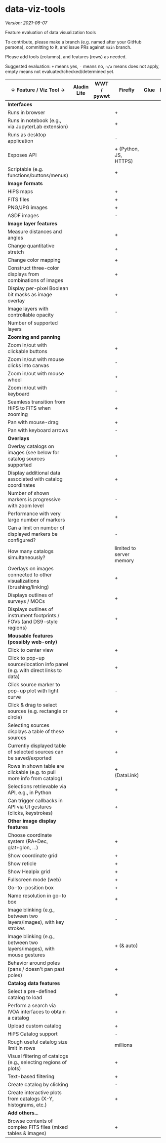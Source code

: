 # data-viz-tools

*Version: 2021-06-07*

Feature evaluation of data visualization tools

To contribute, please make a branch (e.g. named after your GitHub persona), committing to it, and issue PRs against `main` branch.

Please add tools (columns), and features (rows) as needed.

Suggested evaluation: `+` means yes, `-` means no, `n/a` means does not apply, empty means not evaluated/checked/determined yet.

| ↓ Feature / Viz Tool →                                                      | Aladin Lite   | WWT / pywwt | Firefly | Glue | ESASky | Vaex | js9 | TOPCAT | yt | add others... |
| --------------------------------------------------------------------------- | ------------- | ----------- | ------- | ---- | ------ | ---- | --- | ------ | -- | ------------- |
| **Interfaces**                                                              |               |             |         |      |        |      |     |        |    |               |
| Runs in browser                                                             |               |             |+        |      |        |      |     |        |    |               |
| Runs in notebook (e.g., via JupyterLab extension)                           |               |             |+        |      |        |      |     |        |    |               |
| Runs as desktop application                                                 |               |             |-        |      |        |      |     |        |    |               |
| Exposes API                                                                 |               |             |+ (Python, JS, HTTPS) |      |        |      |     |        |    |               |
| Scriptable (e.g. functions/buttons/menus)                                   |               |             |+        |      |        |      |     |        |    |               |
| **Image formats**                                                           |               |             |         |      |        |      |     |        |    |               |
| HiPS maps                                                                   |               |             |+        |      |        |      |     |        |    |               |
| FITS files                                                                  |               |             |+        |      |        |      |     |        |    |               |
| PNG/JPG images                                                              |               |             |+        |      |        |      |     |        |    |               |
| ASDF images                                                                 |               |             |-        |      |        |      |     |        |    |               |
| **Image layer features**                                                    |               |             |         |      |        |      |     |        |    |               |
| Measure distances and angles                                                |               |             |+        |      |        |      |     |        |    |               |
| Change quantitative stretch                                                 |               |             |+        |      |        |      |     |        |    |               |
| Change color mapping                                                        |               |             |+        |      |        |      |     |        |    |               |
| Construct three-color displays from combinations of images                  |               |             |+        |      |        |      |     |        |    |               |
| Display per-pixel Boolean bit masks as image overlay                        |               |             |+        |      |        |      |     |        |    |               |
| Image layers with controllable opacity                                      |               |             |-        |      |        |      |     |        |    |               |
| Number of supported layers                                                  |               |             |         |      |        |      |     |        |    |               |
| **Zooming and panning**                                                     |               |             |         |      |        |      |     |        |    |               |
| Zoom in/out with clickable buttons                                          |               |             |+        |      |        |      |     |        |    |               |
| Zoom in/out with mouse clicks into canvas                                   |               |             |-        |      |        |      |     |        |    |               |
| Zoom in/out with mouse wheel                                                |               |             |+        |      |        |      |     |        |    |               |
| Zoom in/out with keyboard                                                   |               |             |-        |      |        |      |     |        |    |               |
| Seamless transition from HiPS to FITS when zooming                          |               |             |+        |      |        |      |     |        |    |               |
| Pan with mouse-drag                                                         |               |             |+        |      |        |      |     |        |    |               |
| Pan with keyboard arrows                                                    |               |             |-        |      |        |      |     |        |    |               |
| **Overlays**                                                                |               |             |         |      |        |      |     |        |    |               |
| Overlay catalogs on images (see below for catalog sources supported         |               |             |+        |      |        |      |     |        |    |               |
| Display additional data associated with catalog coordinates                 |               |             |+        |      |        |      |     |        |    |               |
| Number of shown markers is progressive with zoom level                      |               |             |-        |      |        |      |     |        |    |               |
| Performance with very large number of markers                               |               |             |+        |      |        |      |     |        |    |               |
| Can a limit on number of displayed markers be configured?                   |               |             |-        |      |        |      |     |        |    |               |
| How many catalogs simultaneously?                                           |               |             |limited to server memory |      |        |      |     |        |    |               |
| Overlays on images connected to other visualizations (brushing/linking)     |               |             |+        |      |        |      |     |        |    |               |
| Displays outlines of surveys / MOCs                                         |               |             |+        |      |        |      |     |        |    |               |
| Displays outlines of instrument footprints / FOVs (and DS9-style regions)   |               |             |+        |      |        |      |     |        |    |               |
| **Mousable features (possibly web-only)**                                   |               |             |         |      |        |      |     |        |    |               |
| Click to center view                                                        |               |             |+        |      |        |      |     |        |    |               |
| Click to pop-up source/location info panel (e.g. with direct links to data) |               |             |+        |      |        |      |     |        |    |               |
| Click source marker to pop-up plot with light curve                         |               |             |-        |      |        |      |     |        |    |               |
| Click & drag to select sources (e.g. rectangle or circle)                   |               |             |+        |      |        |      |     |        |    |               |
| Selecting sources displays a table of these sources                         |               |             |+        |      |        |      |     |        |    |               |
| Currently displayed table of selected sources can be saved/exported         |               |             |+        |      |        |      |     |        |    |               |
| Rows in shown table are clickable (e.g. to pull more info from catalog)     |               |             |+ (DataLink) |      |        |      |     |        |    |               |
| Selections retrievable via API, e.g., in Python                             |               |             |+        |      |        |      |     |        |    |               |
| Can trigger callbacks in API via UI gestures (clicks, keystrokes)           |               |             |+        |      |        |      |     |        |    |               |
| **Other image display features**                                            |               |             |         |      |        |      |     |        |    |               |
| Choose coordinate system (RA+Dec, glat+glon, ...)                           |               |             |+        |      |        |      |     |        |    |               |
| Show coordinate grid                                                        |               |             |+        |      |        |      |     |        |    |               |
| Show reticle                                                                |               |             |+        |      |        |      |     |        |    |               |
| Show Healpix grid                                                           |               |             |+        |      |        |      |     |        |    |               |
| Fullscreen mode (web)                                                       |               |             |+        |      |        |      |     |        |    |               |
| Go-to-position box                                                          |               |             |+        |      |        |      |     |        |    |               |
| Name resolution in go-to box                                                |               |             |+        |      |        |      |     |        |    |               |
| Image blinking (e.g., between two layers/images), with key strokes          |               |             |-        |      |        |      |     |        |    |               |
| Image blinking (e.g., between two layers/images), with mouse gestures       |               |             |+ (& auto) |      |        |      |     |        |    |               |
| Behavior around poles (pans / doesn't pan past poles)                       |               |             |+        |      |        |      |     |        |    |               |
| **Catalog data features**                                                   |               |             |         |      |        |      |     |        |    |               |
| Select a pre-defined catalog to load                                        |               |             |+        |      |        |      |     |        |    |               |
| Perform a search via IVOA interfaces to obtain a catalog                    |               |             |+        |      |        |      |     |        |    |               |
| Upload custom catalog                                                       |               |             |+        |      |        |      |     |        |    |               |
| HiPS Catalog support                                                        |               |             |-        |      |        |      |     |        |    |               |
| Rough useful catalog size limit in rows                                     |               |             |millions |      |        |      |     |        |    |               |
| Visual filtering of catalogs (e.g., selecting regions of plots)             |               |             |+        |      |        |      |     |        |    |               |
| Text-based filtering                                                        |               |             |+        |      |        |      |     |        |    |               |
| Create catalog by clicking                                                  |               |             |-        |      |        |      |     |        |    |               |
| Create interactive plots from catalogs (X-Y, histograms, etc.)              |               |             |+        |      |        |      |     |        |    |               |
| **Add others...**                                                           |               |             |         |      |        |      |     |        |    |               |
| Browse contents of complex FITS files (mixed tables & images)               |               |             |+        |      |        |      |     |        |    |               |
